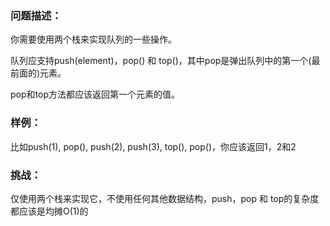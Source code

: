 ### 问题描述：
你需要使用两个栈来实现队列的一些操作。

队列应支持push(element)，pop() 和 top()，其中pop是弹出队列中的第一个(最前面的)元素。

pop和top方法都应该返回第一个元素的值。

### 样例：
比如push(1), pop(), push(2), push(3), top(), pop()，你应该返回1，2和2

### 挑战：
仅使用两个栈来实现它，不使用任何其他数据结构，push，pop 和 top的复杂度都应该是均摊O(1)的
